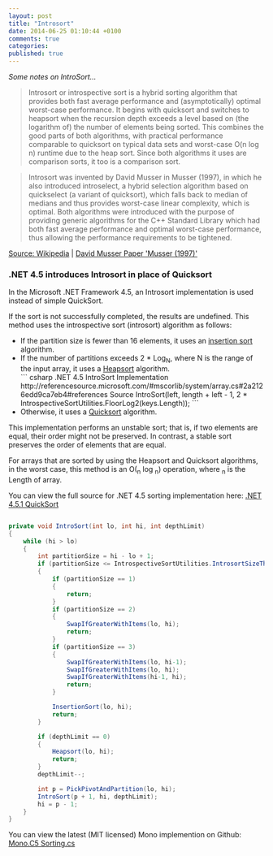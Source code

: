 ```yaml
---
layout: post
title: "Introsort"
date: 2014-06-25 01:10:44 +0100
comments: true
categories: 
published: true
---
```


*Some notes on IntroSort...*


> Introsort or introspective sort is a hybrid sorting algorithm that provides both fast average performance and (asymptotically) optimal worst-case performance. It begins with quicksort and switches to heapsort when the recursion depth exceeds a level based on (the logarithm of) the number of elements being sorted. This combines the good parts of both algorithms, with practical performance comparable to quicksort on typical data sets and worst-case O(n log n) runtime due to the heap sort. Since both algorithms it uses are comparison sorts, it too is a comparison sort.
	
> Introsort was invented by David Musser in Musser (1997), in which he also introduced introselect, a hybrid selection algorithm based on quickselect (a variant of quicksort), which falls back to median of medians and thus provides worst-case linear complexity, which is optimal. Both algorithms were introduced with the purpose of providing generic algorithms for the C++ Standard Library which had both fast average performance and optimal worst-case performance, thus allowing the performance requirements to be tightened.

[Source: Wikipedia](http://en.wikipedia.org/wiki/Introsort) | [David Musser Paper 'Musser (1997)'](http://www.cs.rpi.edu/~musser/gp/algorithms.html)

### .NET 4.5 introduces Introsort in place of Quicksort

In the Microsoft .NET Framework 4.5, an Introsort implementation is used instead of simple QuickSort.

If the sort is not successfully completed, the results are undefined.
This method uses the introspective sort (introsort) algorithm as follows:
<ul>
	<li>
		If the partition size is fewer than 16 elements, it uses an <a href="http://en.wikipedia.org/wiki/Insertion_sort">insertion sort</a> algorithm.
	</li>
	<li>
		If the number of partitions exceeds 2 * Log<sub>N</sub>, where N is the range of the input array, it uses a <a href="http://en.wikipedia.org/wiki/Heapsort">Heapsort</a> algorithm.
	</li>
``` csharp .NET 4.5 IntroSort Implementation http://referencesource.microsoft.com/#mscorlib/system/array.cs#2a2126edd9ca7eb4#references Source
IntroSort(left, length + left - 1, 2 * IntrospectiveSortUtilities.FloorLog2(keys.Length));
```
	<li>
		Otherwise, it uses a <a href="http://en.wikipedia.org/wiki/Quicksort">Quicksort</a> algorithm.
	</li>
</ul>

This implementation performs an unstable sort; that is, if two elements are equal, their order might not be preserved. In contrast, a stable sort preserves the order of elements that are equal.

For arrays that are sorted by using the Heapsort and Quicksort algorithms, in the worst case, this method is an O(<sub>n</sub> log <sub>n</sub>) operation, where <sub>n</sub> is the Length of array.


You can view the full source for .NET 4.5 sorting implementation here: [.NET 4.5.1 QuickSort](http://referencesource.microsoft.com/#mscorlib/system/array.cs#60647f6f99d677f1#references)


``` csharp .NET 4.5 IntroSort Implementation http://referencesource.microsoft.com/#mscorlib/system/array.cs#2a2126edd9ca7eb4#references Source

private void IntroSort(int lo, int hi, int depthLimit)
{
    while (hi > lo)
    {
        int partitionSize = hi - lo + 1;
        if (partitionSize <= IntrospectiveSortUtilities.IntrosortSizeThreshold /* 32 */)
        {
            if (partitionSize == 1)
            {
                return;
            }
            if (partitionSize == 2)
            {
                SwapIfGreaterWithItems(lo, hi);
                return;
            }
            if (partitionSize == 3)
            {
                SwapIfGreaterWithItems(lo, hi-1);
                SwapIfGreaterWithItems(lo, hi);
                SwapIfGreaterWithItems(hi-1, hi);
                return;
            }

            InsertionSort(lo, hi);
            return;
        }

        if (depthLimit == 0)
        {
            Heapsort(lo, hi);
            return;
        }
        depthLimit--;

        int p = PickPivotAndPartition(lo, hi);
        IntroSort(p + 1, hi, depthLimit);
        hi = p - 1;
    }
}
```

You can view the latest (MIT licensed) Mono implemention on Github: [Mono.C5 Sorting.cs](https://github.com/mono/mono/blob/master/mcs/class/Mono.C5/C5/Sorting.cs)

